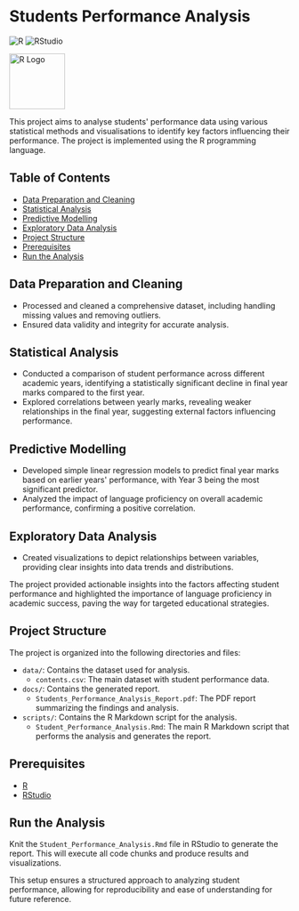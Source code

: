 # Students Performance Analysis

![R](https://img.shields.io/badge/language-R-blue)
![RStudio](https://img.shields.io/badge/RStudio-IDE-blue)

<img src="https://www.r-project.org/logo/Rlogo.png" alt="R Logo" width="100" height="100">

This project aims to analyse students' performance data using various statistical methods and visualisations to identify key factors influencing their performance. The project is implemented using the R programming language.

## Table of Contents
- [Data Preparation and Cleaning](#data-preparation-and-cleaning)
- [Statistical Analysis](#statistical-analysis)
- [Predictive Modelling](#predictive-modelling)
- [Exploratory Data Analysis](#exploratory-data-analysis)
- [Project Structure](#project-structure)
- [Prerequisites](#prerequisites)
- [Run the Analysis](#run-the-analysis)

## Data Preparation and Cleaning
- Processed and cleaned a comprehensive dataset, including handling missing values and removing outliers.
- Ensured data validity and integrity for accurate analysis.

## Statistical Analysis
- Conducted a comparison of student performance across different academic years, identifying a statistically significant decline in final year marks compared to the first year.
- Explored correlations between yearly marks, revealing weaker relationships in the final year, suggesting external factors influencing performance.

## Predictive Modelling
- Developed simple linear regression models to predict final year marks based on earlier years' performance, with Year 3 being the most significant predictor.
- Analyzed the impact of language proficiency on overall academic performance, confirming a positive correlation.

## Exploratory Data Analysis
- Created visualizations to depict relationships between variables, providing clear insights into data trends and distributions.

The project provided actionable insights into the factors affecting student performance and highlighted the importance of language proficiency in academic success, paving the way for targeted educational strategies.

## Project Structure

The project is organized into the following directories and files:

- `data/`: Contains the dataset used for analysis.
  - `contents.csv`: The main dataset with student performance data.
- `docs/`: Contains the generated report.
  - `Students_Performance_Analysis_Report.pdf`: The PDF report summarizing the findings and analysis.
- `scripts/`: Contains the R Markdown script for the analysis.
  - `Student_Performance_Analysis.Rmd`: The main R Markdown script that performs the analysis and generates the report.

## Prerequisites

- [R](https://www.r-project.org/)
- [RStudio](https://www.rstudio.com/)

## Run the Analysis

Knit the `Student_Performance_Analysis.Rmd` file in RStudio to generate the report. This will execute all code chunks and produce results and visualizations.

This setup ensures a structured approach to analyzing student performance, allowing for reproducibility and ease of understanding for future reference.
